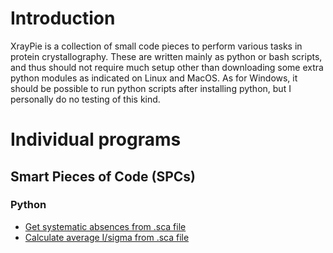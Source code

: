 # Introduction #

XrayPie is a collection of small code pieces to perform various tasks in protein crystallography.  These are written mainly as python or bash scripts, and thus should not require much setup other than downloading some extra python modules as indicated on Linux and MacOS.  As for Windows, it should be possible to run python scripts after installing python, but I personally do no testing of this kind.

# Individual programs #

## Smart Pieces of Code (SPCs) ##

### Python ###

  * [Get systematic absences from .sca file](gethkl_py.md)
  * [Calculate average I/sigma from .sca file](ioversigma_py.md)